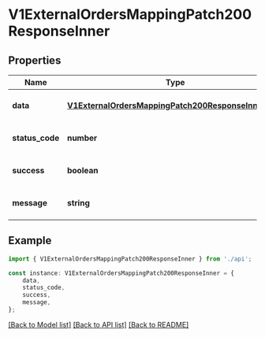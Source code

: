 # V1ExternalOrdersMappingPatch200ResponseInner


## Properties

Name | Type | Description | Notes
------------ | ------------- | ------------- | -------------
**data** | [**V1ExternalOrdersMappingPatch200ResponseInnerData**](V1ExternalOrdersMappingPatch200ResponseInnerData.md) |  | [optional] [default to undefined]
**status_code** | **number** |  | [optional] [default to undefined]
**success** | **boolean** |  | [optional] [default to undefined]
**message** | **string** |  | [optional] [default to undefined]

## Example

```typescript
import { V1ExternalOrdersMappingPatch200ResponseInner } from './api';

const instance: V1ExternalOrdersMappingPatch200ResponseInner = {
    data,
    status_code,
    success,
    message,
};
```

[[Back to Model list]](../README.md#documentation-for-models) [[Back to API list]](../README.md#documentation-for-api-endpoints) [[Back to README]](../README.md)
